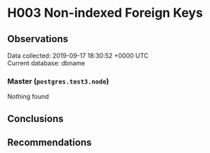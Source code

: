 # H003 Non-indexed Foreign Keys #

## Observations ##
Data collected: 2019-09-17 18:30:52 +0000 UTC  
Current database: dbname  


### Master (`postgres.test3.node`) ###



Nothing found



## Conclusions ##


## Recommendations ##

